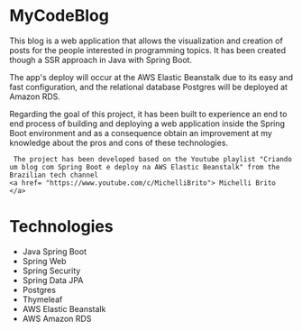 # MyCodeBlog

This blog is a web application that allows the visualization and creation of posts for the people interested in programming topics. It has been created though a SSR approach in Java with Spring Boot.

The app's deploy will occur at the AWS Elastic Beanstalk due to its easy and fast configuration, and the relational database Postgres will be deployed at Amazon RDS. 

Regarding the goal of this project, it has been built to experience an end to end process of building and deploying a web application inside the Spring Boot environment and as a consequence obtain an improvement at my knowledge about the pros and cons of these technologies.

     The project has been developed based on the Youtube playlist "Criando um blog com Spring Boot e deploy na AWS Elastic Beanstalk" from the Brazilian tech channel
    <a href= "https://www.youtube.com/c/MichelliBrito"> Michelli Brito </a>

# Technologies

- Java Spring Boot
- Spring Web
- Spring Security
- Spring Data JPA
- Postgres
- Thymeleaf
- AWS Elastic Beanstalk
- AWS Amazon RDS



